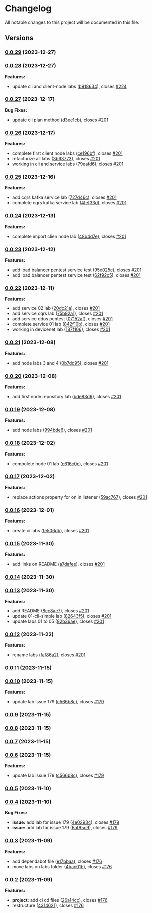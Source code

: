# Changelog

All notable changes to this project will be documented in this file.

## Versions

### [0.0.29](https://github.com/FlavioLionelRita/lambdaorm-labs/compare/v0.0.28...v0.0.29) (2023-12-27)

### [0.0.28](https://github.com/FlavioLionelRita/lambdaorm-labs/compare/v0.0.27...v0.0.28) (2023-12-27)

**Features:**

* update cli and client-node labs ([b918634](https://github.com/FlavioLionelRita/lambdaorm-labs/commit/b918634024c0ab42ccf6052c2f513b4044d8a6d5)), closes [#224](https://github.com/FlavioLionelRita/lambdaorm-labs/issues/224)

### [0.0.27](https://github.com/FlavioLionelRita/lambdaorm-labs/compare/v0.0.26...v0.0.27) (2023-12-17)

**Bug Fixes:**

* update cli plan method ([d3ee1cb](https://github.com/FlavioLionelRita/lambdaorm-labs/commit/d3ee1cbe7d29dc8feb8571892cd00beee847cf9b)), closes [#201](https://github.com/FlavioLionelRita/lambdaorm-labs/issues/201)

### [0.0.26](https://github.com/FlavioLionelRita/lambdaorm-labs/compare/v0.0.25...v0.0.26) (2023-12-17)

**Features:**

* complete first client node labs ([ce196bf](https://github.com/FlavioLionelRita/lambdaorm-labs/commit/ce196bf01d1d17801fcf84eca6e3cc696f0062cf)), closes [#201](https://github.com/FlavioLionelRita/lambdaorm-labs/issues/201)
* refactorize all labs ([3b63773](https://github.com/FlavioLionelRita/lambdaorm-labs/commit/3b63773f74171f640e59269e5fd3955c68df17ff)), closes [#201](https://github.com/FlavioLionelRita/lambdaorm-labs/issues/201)
* working in cli and service labs ([79eafd6](https://github.com/FlavioLionelRita/lambdaorm-labs/commit/79eafd646569b28f75770668d19429dd3ba41652)), closes [#201](https://github.com/FlavioLionelRita/lambdaorm-labs/issues/201)

### [0.0.25](https://github.com/FlavioLionelRita/lambdaorm-labs/compare/v0.0.24...v0.0.25) (2023-12-16)

**Features:**

* add cqrs kafka service lab ([727d46c](https://github.com/FlavioLionelRita/lambdaorm-labs/commit/727d46c504087febd568d85646891817023de1ac)), closes [#201](https://github.com/FlavioLionelRita/lambdaorm-labs/issues/201)
* complete cqrs kafka service lab ([4fef33d](https://github.com/FlavioLionelRita/lambdaorm-labs/commit/4fef33dfb15b6bbdea44566d41535f94490c8e19)), closes [#201](https://github.com/FlavioLionelRita/lambdaorm-labs/issues/201)

### [0.0.24](https://github.com/FlavioLionelRita/lambdaorm-labs/compare/v0.0.23...v0.0.24) (2023-12-13)

**Features:**

* complete import clien node lab ([48b4d7e](https://github.com/FlavioLionelRita/lambdaorm-labs/commit/48b4d7ec131f07b368a9e3d2d25f57ac85462bc2)), closes [#201](https://github.com/FlavioLionelRita/lambdaorm-labs/issues/201)

### [0.0.23](https://github.com/FlavioLionelRita/lambdaorm-labs/compare/v0.0.22...v0.0.23) (2023-12-12)

**Features:**

* add load balancer pentest service test ([95e025c](https://github.com/FlavioLionelRita/lambdaorm-labs/commit/95e025c6baa8193012d513ac1fe27b402a535b70)), closes [#201](https://github.com/FlavioLionelRita/lambdaorm-labs/issues/201)
* add load balancer pentest service test ([62f92c5](https://github.com/FlavioLionelRita/lambdaorm-labs/commit/62f92c5a7eb4b10f08228e64a9780a6e6c26f7ee)), closes [#201](https://github.com/FlavioLionelRita/lambdaorm-labs/issues/201)

### [0.0.22](https://github.com/FlavioLionelRita/lambdaorm-labs/compare/v0.0.21...v0.0.22) (2023-12-11)

**Features:**

* add service 02 lab ([20dc21a](https://github.com/FlavioLionelRita/lambdaorm-labs/commit/20dc21ad85367e4100e018024d140cd316754717)), closes [#201](https://github.com/FlavioLionelRita/lambdaorm-labs/issues/201)
* add service cqrs lab ([75b92a1](https://github.com/FlavioLionelRita/lambdaorm-labs/commit/75b92a1ba30833d4d059d8585317e182088f0bdd)), closes [#201](https://github.com/FlavioLionelRita/lambdaorm-labs/issues/201)
* add service ddos pentest ([07152af](https://github.com/FlavioLionelRita/lambdaorm-labs/commit/07152af000ca84c6144cf24c7e49aebcb241d464)), closes [#201](https://github.com/FlavioLionelRita/lambdaorm-labs/issues/201)
* complete service 01 lab ([842f10b](https://github.com/FlavioLionelRita/lambdaorm-labs/commit/842f10b3f387b7a240f1afef40fe4c9d95bc058c)), closes [#201](https://github.com/FlavioLionelRita/lambdaorm-labs/issues/201)
* working in devicenet lab ([187f106](https://github.com/FlavioLionelRita/lambdaorm-labs/commit/187f106685d0e9c08a309883e9f03f1a16423689)), closes [#201](https://github.com/FlavioLionelRita/lambdaorm-labs/issues/201)

### [0.0.21](https://github.com/FlavioLionelRita/lambdaorm-labs/compare/v0.0.20...v0.0.21) (2023-12-08)

**Features:**

* add node labs 3 and 4 ([0b7dd95](https://github.com/FlavioLionelRita/lambdaorm-labs/commit/0b7dd95c4933d24cb95d4e2050456c971bede94f)), closes [#201](https://github.com/FlavioLionelRita/lambdaorm-labs/issues/201)

### [0.0.20](https://github.com/FlavioLionelRita/lambdaorm-labs/compare/v0.0.19...v0.0.20) (2023-12-08)

**Features:**

* add first node repository lab ([bde83d6](https://github.com/FlavioLionelRita/lambdaorm-labs/commit/bde83d6405740f073ecbeff3c0a527cfdb0558fc)), closes [#201](https://github.com/FlavioLionelRita/lambdaorm-labs/issues/201)

### [0.0.19](https://github.com/FlavioLionelRita/lambdaorm-labs/compare/v0.0.18...v0.0.19) (2023-12-08)

**Features:**

* add node labs ([994bde6](https://github.com/FlavioLionelRita/lambdaorm-labs/commit/994bde6499aeb9f5f7b4b9e5d7e854a7f797a5ea)), closes [#201](https://github.com/FlavioLionelRita/lambdaorm-labs/issues/201)

### [0.0.18](https://github.com/FlavioLionelRita/lambdaorm-labs/compare/v0.0.17...v0.0.18) (2023-12-02)

**Features:**

* compolete node 01 lab ([c616c0c](https://github.com/FlavioLionelRita/lambdaorm-labs/commit/c616c0c5bd84b0ae52918eddf1abd82c9364f7ef)), closes [#201](https://github.com/FlavioLionelRita/lambdaorm-labs/issues/201)

### [0.0.17](https://github.com/FlavioLionelRita/lambdaorm-labs/compare/v0.0.16...v0.0.17) (2023-12-02)

**Features:**

* replace actions property for on in listener ([59ac767](https://github.com/FlavioLionelRita/lambdaorm-labs/commit/59ac767e0a2bd52be13dadc92999320256786f41)), closes [#201](https://github.com/FlavioLionelRita/lambdaorm-labs/issues/201)

### [0.0.16](https://github.com/FlavioLionelRita/lambdaorm-labs/compare/v0.0.15...v0.0.16) (2023-12-01)

**Features:**

* create ci labs ([fe506db](https://github.com/FlavioLionelRita/lambdaorm-labs/commit/fe506db2a1749d9b1cdacbcb5f0f6600b407f3d1)), closes [#201](https://github.com/FlavioLionelRita/lambdaorm-labs/issues/201)

### [0.0.15](https://github.com/FlavioLionelRita/lambdaorm-labs/compare/v0.0.14...v0.0.15) (2023-11-30)

**Features:**

* add links on README ([a7dafee](https://github.com/FlavioLionelRita/lambdaorm-labs/commit/a7dafeee237247986c9e69ed8b5d998382c61f1c)), closes [#201](https://github.com/FlavioLionelRita/lambdaorm-labs/issues/201)

### [0.0.14](https://github.com/FlavioLionelRita/lambdaorm-labs/compare/v0.0.13...v0.0.14) (2023-11-30)

### [0.0.13](https://github.com/FlavioLionelRita/lambdaorm-labs/compare/v0.0.12...v0.0.13) (2023-11-30)

**Features:**

* add README ([8cc8ae7](https://github.com/FlavioLionelRita/lambdaorm-labs/commit/8cc8ae790f2e3a66448bb1eabfc744119805f444)), closes [#201](https://github.com/FlavioLionelRita/lambdaorm-labs/issues/201)
* update 01-cli-simple lab ([82643f5](https://github.com/FlavioLionelRita/lambdaorm-labs/commit/82643f510bd4bccc79977a634dfea5f2088055b5)), closes [#201](https://github.com/FlavioLionelRita/lambdaorm-labs/issues/201)
* update labs 01 to 05 ([82b36ae](https://github.com/FlavioLionelRita/lambdaorm-labs/commit/82b36ae6d60bfa88886c03ccbb01416016a1762e)), closes [#201](https://github.com/FlavioLionelRita/lambdaorm-labs/issues/201)

### [0.0.12](https://github.com/FlavioLionelRita/lambdaorm-labs/compare/v0.0.11...v0.0.12) (2023-11-22)

**Features:**

* rename labs ([faf86a2](https://github.com/FlavioLionelRita/lambdaorm-labs/commit/faf86a2194027b41dbd3df54898f4b275a9f0899)), closes [#201](https://github.com/FlavioLionelRita/lambdaorm-labs/issues/201)

### [0.0.11](https://github.com/FlavioLionelRita/lambdaorm-labs/compare/v0.0.10...v0.0.11) (2023-11-15)

### [0.0.10](https://github.com/FlavioLionelRita/lambdaorm-labs/compare/v0.0.5...v0.0.10) (2023-11-15)

**Features:**

* update lab issue 179 ([c566b8c](https://github.com/FlavioLionelRita/lambdaorm-labs/commit/c566b8c7701ec014a5d401bd52a034968102f4c3)), closes [#179](https://github.com/FlavioLionelRita/lambdaorm-labs/issues/179)

### [0.0.9](https://github.com/FlavioLionelRita/lambdaorm-labs/compare/v0.0.8...v0.0.9) (2023-11-15)

### [0.0.8](https://github.com/FlavioLionelRita/lambdaorm-labs/compare/v0.0.7...v0.0.8) (2023-11-15)

### [0.0.7](https://github.com/FlavioLionelRita/lambdaorm-labs/compare/v0.0.6...v0.0.7) (2023-11-15)

### [0.0.6](https://github.com/FlavioLionelRita/lambdaorm-labs/compare/v0.0.5...v0.0.6) (2023-11-15)

**Features:**

* update lab issue 179 ([c566b8c](https://github.com/FlavioLionelRita/lambdaorm-labs/commit/c566b8c7701ec014a5d401bd52a034968102f4c3)), closes [#179](https://github.com/FlavioLionelRita/lambdaorm-labs/issues/179)

### [0.0.5](https://github.com/FlavioLionelRita/lambdaorm-labs/compare/v0.0.4...v0.0.5) (2023-11-10)

### [0.0.4](https://github.com/FlavioLionelRita/lambdaorm-labs/compare/v0.0.3...v0.0.4) (2023-11-10)

**Bug Fixes:**

* **issue:** add lab for issue 179 ([4e02934](https://github.com/FlavioLionelRita/lambdaorm-labs/commit/4e02934cfa5c3b8ba07e00484b8e969f3c8ea038)), closes [#179](https://github.com/FlavioLionelRita/lambdaorm/issues/179)
* **issue:** add lab for issue 179 ([6af95c9](https://github.com/FlavioLionelRita/lambdaorm-labs/commit/6af95c9f91cb2dfa1a3b6069d81ded7e0e47477e)), closes [#179](https://github.com/FlavioLionelRita/lambdaorm/issues/179)

### [0.0.3](https://github.com/FlavioLionelRita/lambdaorm-labs/compare/v0.0.2...v0.0.3) (2023-11-09)

**Features:**

* add dependabot file ([e17bbaa](https://github.com/FlavioLionelRita/lambdaorm-labs/commit/e17bbaa9cf5fc218b5ee19bc743340fd989e9221)), closes [#176](https://github.com/FlavioLionelRita/lambdaorm/issues/176)
* move labs on labs folder ([4bac01b](https://github.com/FlavioLionelRita/lambdaorm-labs/commit/4bac01bf0027c0fa3085a974e046791c8f40f057)), closes [#176](https://github.com/FlavioLionelRita/lambdaorm/issues/176)

### 0.0.2 (2023-11-09)

**Features:**

* **project:** add ci cd files ([26a14cc](https://github.com/FlavioLionelRita/lambdaorm-labs/commit/26a14cc3068cbff76b8e009d1802531421ff130b)), closes [#176](https://github.com/FlavioLionelRita/lambdaorm-labs/issues/176)
* restructure ([4314621](https://github.com/FlavioLionelRita/lambdaorm-labs/commit/4314621a488b2353b58dfc3e4bf6a24696fc6a88)), closes [#176](https://github.com/FlavioLionelRita/lambdaorm/issues/176)
